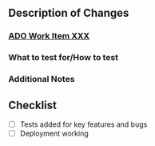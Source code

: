 ## Description of Changes

### [ADO Work Item XXX](https://dev.azure.com/VP-BD/DECD/_workitems/edit/XXX)


### What to test for/How to test

### Additional Notes

## Checklist

- [ ] Tests added for key features and bugs
- [ ] Deployment working
